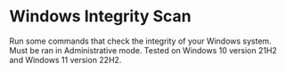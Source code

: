 # Windows Integrity Scan
Run some commands that check the integrity of your Windows system. Must be ran in Administrative mode. Tested on Windows 10 version 21H2 and Windows 11 version 22H2.
